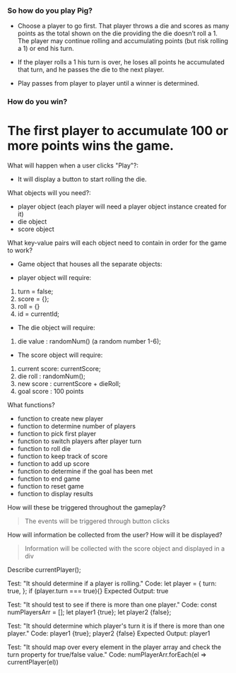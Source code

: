### So how do you play Pig?
* Choose a player to go first. That player throws a die and scores as many points as the total shown on the die providing the die doesn’t roll a 1. The player may continue rolling and accumulating points (but risk rolling a 1) or end his turn.

* If the player rolls a 1 his turn is over, he loses all points he accumulated that turn, and he passes the die to the next player.

* Play passes from player to player until a winner is determined.

### How do you win?
The first player to accumulate 100 or more points wins the game.
===
What will happen when a user clicks "Play"?:
- It will display a button to start rolling the die.

What objects will you need?:
- player object (each player will need a player object instance created for it)
- die object
- score object

What key-value pairs will each object need to contain in order for the game to work?

* Game object that houses all the separate objects:
- player object will require:
1. turn = false;
2. score = {};
3. roll = {}
4. id = currentId;

- The die object will require:
1. die value : randomNum() (a random number 1-6);

- The score object will require:
1. current score: currentScore;
2. die roll : randomNum();
3. new score : currentScore + dieRoll;
4. goal score : 100 points

What functions?
- function to create new player
- function to determine number of players
- function to pick first player
- function to switch players after player turn
- function to roll die
- function to keep track of score
- function to add up score
- function to determine if the goal has been met
- function to end game
- function to reset game
- function to display results

How will these be triggered throughout the gameplay?
> The events will be triggered through button clicks

How will information be collected from the user? How will it be displayed?
> Information will be collected with the score object and displayed in a div

Describe currentPlayer();

Test: "It should determine if a player is rolling."
Code: 
let player = {
    turn: true,
};
if (player.turn === true){}
Expected Output: true

Test: "It should test to see if there is more than one player."
Code:
const numPlayersArr = [];
let player1 {true};
let player2 {false};

Test: "It should determine which player's turn it is if there is more than one player."
Code: 
player1 {true};
player2 {false}
Expected Output: player1

Test: "It should map over every element in the player array and check the turn property for true/false value."
Code:
numPlayerArr.forEach(el => currentPlayer(el))

